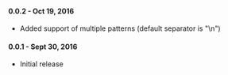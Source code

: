 #### 0.0.2 - Oct 19, 2016
* Added support of multiple patterns (default separator is "\n")

#### 0.0.1 - Sept 30, 2016
* Initial release
